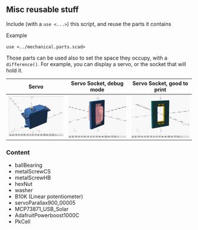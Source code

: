## Misc reusable stuff

Include (with a `use <...>`) this script, and reuse the parts it contains

Example
```
use <../mechanical.parts.scad>
```

Those parts can be used also to set the space they occupy, with a `difference()`.
For example, you can display a servo, or the socket that will hold it.

|  Servo                         | Servo Socket, debug mode             | Servo Socket, good to print          |
|:------------------------------:|:------------------------------------:|:------------------------------------:|
| ![](./docimages/one.servo.png) | ![](./docimages/servo.socket.01.png) | ![](./docimages/servo.socket.02.png) |

### Content

- ballBearing
- metalScrewCS
- metalScrewHB
- hexNut
- washer
- B10K (Linear potentiometer)
- servoParallax900_00005
- MCP73871_USB_Solar
- AdafruitPowerboost1000C
- PkCell
